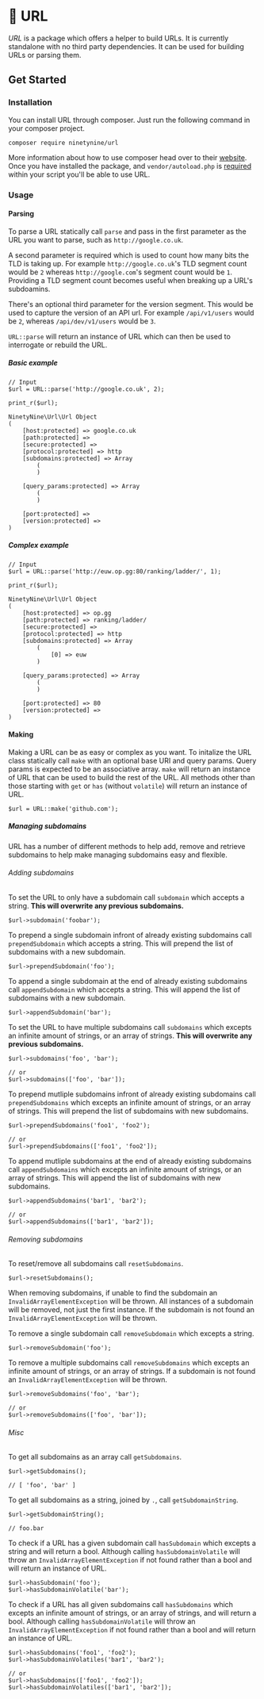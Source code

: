 # :link: URL

_URL_ is a package which offers a helper to build URLs. It is currently standalone with no third party dependencies. It can be used for building URLs or parsing them.

## Get Started

### Installation

You can install URL through composer. Just run the following command in your composer project.

```
composer require ninetynine/url
```

More information about how to use composer head over to their [website](composers). Once you have installed the package, and `vendor/autoload.php` is [required](http://php.net/manual/en/function.require-once.php) within your script you'll be able to use URL.

### Usage

#### Parsing

To parse a URL statically call `parse` and pass in the first parameter as the URL you want to parse, such as `http://google.co.uk`. 

A second parameter is required which is used to count how many bits the TLD is taking up. For example `http://google.co.uk`'s TLD segment count would be `2` whereas `http://google.com`'s segment count would be `1`. Providing a TLD segment count becomes useful when breaking up a URL's subdoamins.

There's an optional third parameter for the version segment. This would be used to capture the version of an API url. For example `/api/v1/users` would be `2`, whereas `/api/dev/v1/users` would be `3`.

`URL::parse` will return an instance of URL which can then be used to interrogate or rebuild the URL.

##### Basic example
```
// Input
$url = URL::parse('http://google.co.uk', 2);

print_r($url);

NinetyNine\Url\Url Object
(
    [host:protected] => google.co.uk
    [path:protected] => 
    [secure:protected] => 
    [protocol:protected] => http
    [subdomains:protected] => Array
        (
        )

    [query_params:protected] => Array
        (
        )

    [port:protected] => 
    [version:protected] => 
)
```

##### Complex example
```
// Input
$url = URL::parse('http://euw.op.gg:80/ranking/ladder/', 1);

print_r($url);

NinetyNine\Url\Url Object
(
    [host:protected] => op.gg
    [path:protected] => ranking/ladder/
    [secure:protected] => 
    [protocol:protected] => http
    [subdomains:protected] => Array
        (
            [0] => euw
        )

    [query_params:protected] => Array
        (
        )

    [port:protected] => 80
    [version:protected] => 
)
```

#### Making

Making a URL can be as easy or complex as you want. To initalize the URL class statically call `make` with an optional base URI and query params. Query params is expected to be an associative array. `make` will return an instance of URL that can be used to build the rest of the URL. All methods other than those starting with `get` or `has` (without `volatile`) will return an instance of URL.

```
$url = URL::make('github.com');
```

##### Managing subdomains

URL has a number of different methods to help add, remove and retrieve subdomains to help make managing subdomains easy and flexible.

###### Adding subdomains

To set the URL to only have a subdomain call `subdomain` which accepts a string. **This will overwrite any previous subdomains.**
```
$url->subdomain('foobar');
```

To prepend a single subdomain infront of already existing subdomains call `prependSubdomain` which accepts a string. This will prepend the list of subdomains with a new subdomain.
```
$url->prependSubdomain('foo');
```

To append a single subdomain at the end of already existing subdomains call `appendSubdomain` which accepts a string. This will append the list of subdomains with a new subdomain.
```
$url->appendSubdomain('bar');
```

To set the URL to have multiple subdomains call `subdomains` which excepts an infinite amount of strings, or an array of strings. **This will overwrite any previous subdomains.**
```
$url->subdomains('foo', 'bar');

// or
$url->subdomains(['foo', 'bar']);
```

To prepend mutliple subdomains infront of already existing subdomains call `prependSubdomains` which excepts an infinite amount of strings, or an array of strings. This will prepend the list of subdomains with new subdomains.
```
$url->prependSubdomains('foo1', 'foo2');

// or
$url->prependSubdomains(['foo1', 'foo2']);
```

To append mutliple subdomains at the end of already existing subdomains call `appendSubdomains` which excepts an infinite amount of strings, or an array of strings. This will append the list of subdomains with new subdomains.
```
$url->appendSubdomains('bar1', 'bar2');

// or
$url->appendSubdomains(['bar1', 'bar2']);
```

###### Removing subdomains

To reset/remove all subdomains call `resetSubdomains`.
```
$url->resetSubdomains();
```

When removing subdomains, if unable to find the subdomain an `InvalidArrayElementException` will be thrown. All instances of a subdomain will be removed, not just the first instance. If the subdomain is not found an `InvalidArrayElementException` will be thrown.

To remove a single subdomain call `removeSubdomain` which excepts a string. 
```
$url->removeSubdomain('foo');
```

To remove a multiple subdomains call `removeSubdomains` which excepts an infinite amount of strings, or an array of strings. If a subdomain is not found an `InvalidArrayElementException` will be thrown.
```
$url->removeSubdomains('foo', 'bar');

// or
$url->removeSubdomains(['foo', 'bar']);
```

###### Misc

To get all subdomains as an array call `getSubdomains`.
```
$url->getSubdomains();

// [ 'foo', 'bar' ]
```

To get all subdomains as a string, joined by `.`, call `getSubdomainString`.
```
$url->getSubdomainString();

// foo.bar
```

To check if a URL has a given subdomain call `hasSubdomain` which excepts a string and will return a bool. Although calling `hasSubdomainVolatile` will throw an `InvalidArrayElementException` if not found rather than a bool and will return an instance of URL.
```
$url->hasSubdomain('foo');
$url->hasSubdomainVolatile('bar');
```

To check if a URL has all given subdomains call `hasSubdomains` which excepts an infinite amount of strings, or an array of strings, and will return a bool. Although calling `hasSubdomainVolatile` will throw an `InvalidArrayElementException` if not found rather than a bool and will return an instance of URL.
```
$url->hasSubdomains('foo1', 'foo2');
$url->hasSubdomainVolatiles('bar1', 'bar2');

// or
$url->hasSubdomains(['foo1', 'foo2']);
$url->hasSubdomainVolatiles(['bar1', 'bar2']);
```
